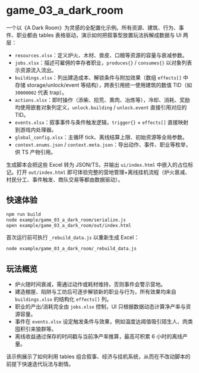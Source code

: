 # game_03_a_dark_room

一个以《A Dark Room》为灵感的全配置化示例。所有资源、建筑、行为、事件、职业都由 tables 表格驱动，演示如何把叙事型放置玩法拆解成数据与 UI 两层：

- `resources.xlsx`：定义炉火、木材、兽皮、口粮等资源的容量与衰减参数。
- `jobs.xlsx`：描述可雇佣的幸存者职业，`produces{}` / `consumes{}` 以对象列表示资源流入流出。
- `buildings.xlsx`：列出建造成本、解锁条件与附加效果（数组 `effects[]` 中存储 storage/unlock/event 等结构），跨表引用统一使用建筑的数值 TID（如 `30000002` 代表 trap）。
- `actions.xlsx`：即时操作（添柴、拾荒、熏肉、冶炼等），冷却、消耗、奖励均使用嵌套对象列定义，`unlock.building` / `unlock.event` 直接引用对应的 TID。
- `events.xlsx`：叙事事件与条件触发逻辑，`trigger{}` + `effects[]` 直接映射到游戏内处理器。
- `global_config.xlsx`：主循环 tick、离线结算上限、初始资源等全局参数。
- `context.enums.json` / `context.meta.json`：导出动作、事件、职业等枚举，供 TS 产物引用。

生成脚本会把这些 Excel 转为 JSON/TS，并输出 `ui/index.html` 中嵌入的占位标记。打开 `out/index.html` 即可体验完整的营地管理+离线挂机流程（炉火衰减、村民分工、事件触发、商队交易等都由数据驱动）。

## 快速体验

```bash
npm run build
node example/game_03_a_dark_room/serialize.js
open example/game_03_a_dark_room/out/index.html
```

首次运行前可执行 `_rebuild_data.js` 以重新生成 Excel：

```bash
node example/game_03_a_dark_room/_rebuild_data.js
```

## 玩法概览

- 炉火随时间衰减，需通过动作或耗材维持，否则事件会警示营地。
- 建造棚屋、陷阱与工坊后可逐步解锁新的职业与行为，所有效果均来自 `buildings.xlsx` 的结构化 `effects[]` 列。
- 职业的产出/消耗完全由 `jobs.xlsx` 控制，UI 只根据数据动态计算净产率与资源容量。
- 事件在 `events.xlsx` 设定触发条件与效果，例如温度达阈值吸引陌生人、肉类囤积引来狼群等。
- 离线收益通过保存的时间戳与当前净产率推算，最高可积累 6 小时的离线产量。

该示例展示了如何利用 tables 组合叙事、经济与挂机系统，从而在不改动脚本的前提下快速迭代玩法与剧情。
